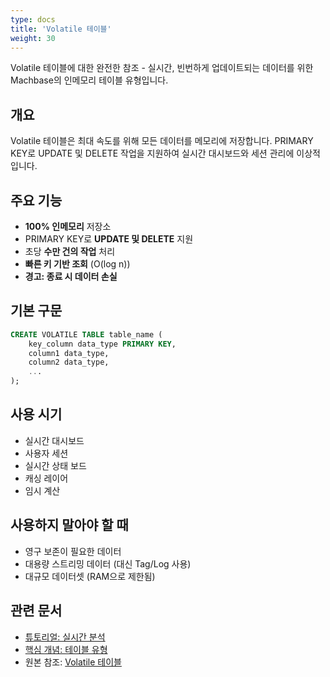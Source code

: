 ```yaml
---
type: docs
title: 'Volatile 테이블'
weight: 30
---
```


Volatile 테이블에 대한 완전한 참조 - 실시간, 빈번하게 업데이트되는 데이터를 위한 Machbase의 인메모리 테이블 유형입니다.

## 개요

Volatile 테이블은 최대 속도를 위해 모든 데이터를 메모리에 저장합니다. PRIMARY KEY로 UPDATE 및 DELETE 작업을 지원하여 실시간 대시보드와 세션 관리에 이상적입니다.

## 주요 기능

- **100% 인메모리** 저장소
- PRIMARY KEY로 **UPDATE 및 DELETE** 지원
- 초당 **수만 건의 작업** 처리
- **빠른 키 기반 조회** (O(log n))
- **경고: 종료 시 데이터 손실**

## 기본 구문

```sql
CREATE VOLATILE TABLE table_name (
    key_column data_type PRIMARY KEY,
    column1 data_type,
    column2 data_type,
    ...
);
```

## 사용 시기

- 실시간 대시보드
- 사용자 세션
- 실시간 상태 보드
- 캐싱 레이어
- 임시 계산

## 사용하지 말아야 할 때

- 영구 보존이 필요한 데이터
- 대용량 스트리밍 데이터 (대신 Tag/Log 사용)
- 대규모 데이터셋 (RAM으로 제한됨)

## 관련 문서

- [튜토리얼: 실시간 분석](../../tutorials/realtime-analytics/)
- [핵심 개념: 테이블 유형](../../core-concepts/table-types-overview/)
- 원본 참조: [Volatile 테이블](../../../dbms/feature-table/volatile/)
